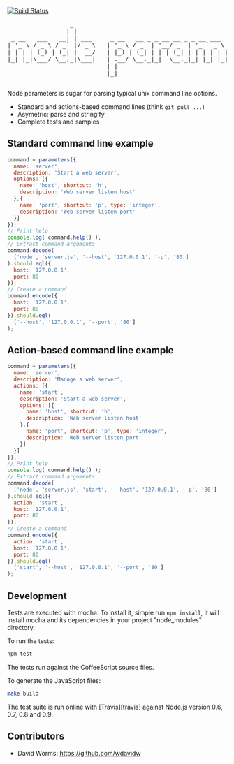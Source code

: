 [![Build Status](https://secure.travis-ci.org/wdavidw/node-parameters.png)](http://travis-ci.org/wdavidw/node-parameters)

<pre>
                 _                                               _                
                | |                                             | |               
 _ __   ___   __| | ___     _ __   __ _ _ __ __ _ _ __ ___   ___| |_ ___ _ __ ___ 
| '_ \ / _ \ / _` |/ _ \   | '_ \ / _` | '__/ _` | '_ ` _ \ / _ \ __/ _ \ '__/ __|
| | | | (_) | (_| |  __/   | |_) | (_| | | | (_| | | | | | |  __/ ||  __/ |  \__ \
|_| |_|\___/ \__,_|\___|   | .__/ \__,_|_|  \__,_|_| |_| |_|\___|\__\___|_|  |___/
                           | |                                                    
                           |_| 

</pre>

Node parameters is sugar for parsing typical unix command line options. 

*   Standard and actions-based command lines (think `git pull ...`)
*   Asymetric: parse and stringify
*   Complete tests and samples

Standard command line example
-----------------------------

```javascript
command = parameters({
  name: 'server',
  description: 'Start a web server',
  options: [{
    name: 'host', shortcut: 'h', 
    description: 'Web server listen host'
  },{
    name: 'port', shortcut: 'p', type: 'integer', 
    description: 'Web server listen port'
  }]
});
// Print help
console.log( command.help() );
// Extract command arguments
command.decode(
  ['node', 'server.js', '--host', '127.0.0.1', '-p', '80']
).should.eql({
  host: '127.0.0.1',
  port: 80
});
// Create a command
command.encode({
  host: '127.0.0.1',
  port: 80
}).should.eql(
  ['--host', '127.0.0.1', '--port', '80']
);
```

Action-based command line example
---------------------------------

```javascript
command = parameters({
  name: 'server',
  description: 'Manage a web server',
  actions: [{
    name: 'start',
    description: 'Start a web server',
    options: [{
      name: 'host', shortcut: 'h', 
      description: 'Web server listen host'
    },{
      name: 'port', shortcut: 'p', type: 'integer', 
      description: 'Web server listen port'
    }]
  }]
});
// Print help
console.log( command.help() );
// Extract command arguments
command.decode(
  ['node', 'server.js', 'start', '--host', '127.0.0.1', '-p', '80']
).should.eql({
  action: 'start',
  host: '127.0.0.1',
  port: 80
});
// Create a command
command.encode({
  action: 'start',
  host: '127.0.0.1',
  port: 80
}).should.eql(
  ['start', '--host', '127.0.0.1', '--port', '80']
);
```

Development
-----------

Tests are executed with mocha. To install it, simple run `npm install`, it will install
mocha and its dependencies in your project "node_modules" directory.

To run the tests:
```bash
npm test
```

The tests run against the CoffeeScript source files.

To generate the JavaScript files:
```bash
make build
```

The test suite is run online with [Travis][travis] against Node.js version 0.6, 0.7, 0.8 and 0.9.

Contributors
------------

*   David Worms: <https://github.com/wdavidw>
